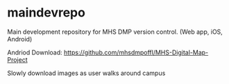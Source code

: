 # maindevrepo
Main development repository for MHS DMP version control. (Web app, iOS, Android)

Andriod Download: https://github.com/mhsdmpoffl/MHS-Digital-Map-Project


Slowly download images as user walks around campus

